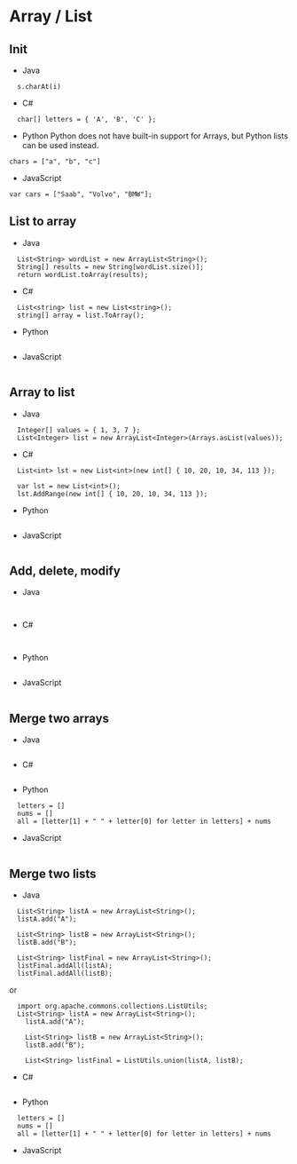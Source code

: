 # Array / List

## Init
- Java
```
  s.charAt(i)
```
- C#
```
  char[] letters = { 'A', 'B', 'C' };
```

- Python
Python does not have built-in support for Arrays, but Python lists can be used instead.
```
chars = ["a", "b", "c"]
```
- JavaScript
```
var cars = ["Saab", "Volvo", "BMW"];
```


## List to array
- Java
```
  List<String> wordList = new ArrayList<String>();
  String[] results = new String[wordList.size()];
  return wordList.toArray(results);

```
- C#
```
  List<string> list = new List<string>();  
  string[] array = list.ToArray();

```

- Python
```
```
- JavaScript
```
```

## Array to list
- Java
```
  Integer[] values = { 1, 3, 7 };
  List<Integer> list = new ArrayList<Integer>(Arrays.asList(values));

```
- C#
```
  List<int> lst = new List<int>(new int[] { 10, 20, 10, 34, 113 });
```
```
  var lst = new List<int>();
  lst.AddRange(new int[] { 10, 20, 10, 34, 113 });
```

- Python
```
```
- JavaScript
```
```

## Add, delete, modify
- Java
```
  
```
- C#
```
  
```

- Python
```
```
- JavaScript
```
```

## Merge two arrays 
- Java
```

```
- C#
```  

```
- Python
```
  letters = []
  nums = []
  all = [letter[1] + " " + letter[0] for letter in letters] + nums
```
- JavaScript
```
```
## Merge two lists 
- Java
```
  List<String> listA = new ArrayList<String>();
  listA.add("A");

  List<String> listB = new ArrayList<String>();
  listB.add("B");

  List<String> listFinal = new ArrayList<String>();
  listFinal.addAll(listA);
  listFinal.addAll(listB);
```
or
```
  import org.apache.commons.collections.ListUtils;
  List<String> listA = new ArrayList<String>();
	listA.add("A");
		
	List<String> listB = new ArrayList<String>();
	listB.add("B");

	List<String> listFinal = ListUtils.union(listA, listB);
```

- C#
```  

```
- Python
```
  letters = []
  nums = []
  all = [letter[1] + " " + letter[0] for letter in letters] + nums
```
- JavaScript
```
```